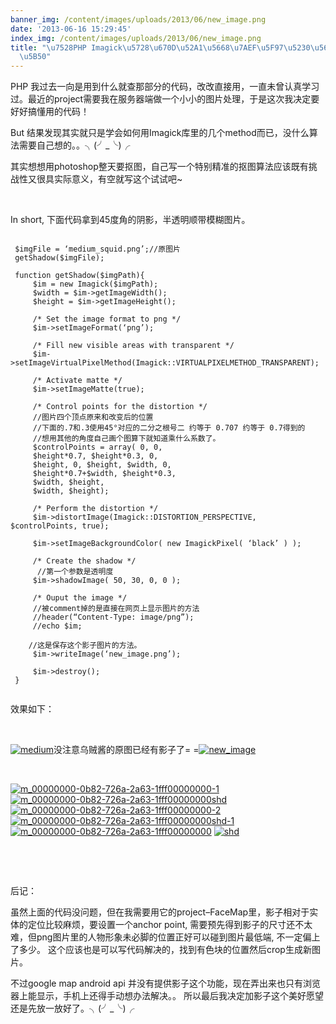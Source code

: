 ```yaml
---
banner_img: /content/images/uploads/2013/06/new_image.png
date: '2013-06-16 15:29:45'
index_img: /content/images/uploads/2013/06/new_image.png
title: "\u7528PHP Imagick\u5728\u670D\u52A1\u5668\u7AEF\u5F97\u5230\u56FE\u7247\u5F71\
  \u5B50"
---
```


PHP 我过去一向是用到什么就查那部分的代码，改改直接用，一直未曾认真学习过。最近的project需要我在服务器端做一个小小的图片处理，于是这次我决定要好好搞懂用的代码！

But 结果发现其实就只是学会如何用Imagick库里的几个method而已，没什么算法需要自己想的。。╮(╯_╰)╭

其实想想用photoshop整天要抠图，自己写一个特别精准的抠图算法应该既有挑战性又很具实际意义，有空就写这个试试吧~

 

In short, 下面代码拿到45度角的阴影，半透明顺带模糊图片。  
 <pre><code>
 $imgFile = ‘medium_squid.png’;//原图片  
 getShadow($imgFile);

 function getShadow($imgPath){  
     $im = new Imagick($imgPath);  
     $width = $im->getImageWidth();  
     $height = $im->getImageHeight();

     /* Set the image format to png */  
     $im->setImageFormat(‘png’);

     /* Fill new visible areas with transparent */  
     $im->setImageVirtualPixelMethod(Imagick::VIRTUALPIXELMETHOD_TRANSPARENT);

     /* Activate matte */  
     $im->setImageMatte(true);

     /* Control points for the distortion */  
     //图片四个顶点原来和改变后的位置  
     //下面的.7和.3使用45°对应的二分之根号二 约等于 0.707 约等于 0.7得到的  
     //想用其他的角度自己画个图算下就知道乘什么系数了。  
     $controlPoints = array( 0, 0,  
     $height*0.7, $height*0.3, 0, 
     $height, 0, $height, $width, 0,  
     $height*0.7+$width, $height*0.3,
     $width, $height,  
     $width, $height);

     /* Perform the distortion */  
     $im->distortImage(Imagick::DISTORTION_PERSPECTIVE, $controlPoints, true);

     $im->setImageBackgroundColor( new ImagickPixel( ‘black’ ) );

     /* Create the shadow */  
      //第一个参数是透明度  
     $im->shadowImage( 50, 30, 0, 0 );

     /* Ouput the image */  
     //被comment掉的是直接在网页上显示图片的方法  
     //header(“Content-Type: image/png”);  
     //echo $im;

    //这是保存这个影子图片的方法。  
     $im->writeImage(‘new_image.png’);

     $im->destroy();  
 }

</code></pre> 
 效果如下：

 

[![medium](/content/images/uploads/2013/06/medium-181x300.png)](/content/images/uploads/2013/06/medium.png)没注意乌贼酱的原图已经有影子了= =[![new_image](/content/images/uploads/2013/06/new_image-300x168.png)](/content/images/uploads/2013/06/new_image.png)

 

[![m_00000000-0b82-726a-2a63-1fff00000000-1](/content/images/uploads/2013/06/m_00000000-0b82-726a-2a63-1fff00000000-1.png)](/content/images/uploads/2013/06/m_00000000-0b82-726a-2a63-1fff00000000-1.png) [![m_00000000-0b82-726a-2a63-1fff00000000shd](/content/images/uploads/2013/06/m_00000000-0b82-726a-2a63-1fff00000000shd.png)](/content/images/uploads/2013/06/m_00000000-0b82-726a-2a63-1fff00000000shd.png) [![m_00000000-0b82-726a-2a63-1fff00000000-2](/content/images/uploads/2013/06/m_00000000-0b82-726a-2a63-1fff00000000-2.png)](/content/images/uploads/2013/06/m_00000000-0b82-726a-2a63-1fff00000000-2.png) [![m_00000000-0b82-726a-2a63-1fff00000000shd-1](/content/images/uploads/2013/06/m_00000000-0b82-726a-2a63-1fff00000000shd-1.png)](/content/images/uploads/2013/06/m_00000000-0b82-726a-2a63-1fff00000000shd-1.png) [![m_00000000-0b82-726a-2a63-1fff00000000](/content/images/uploads/2013/06/m_00000000-0b82-726a-2a63-1fff00000000.png)](/content/images/uploads/2013/06/m_00000000-0b82-726a-2a63-1fff00000000.png) [![shd](/content/images/uploads/2013/06/shd.png)](/content/images/uploads/2013/06/shd.png)

 

 

后记：

虽然上面的代码没问题，但在我需要用它的project–FaceMap里，影子相对于实体的定位比较麻烦，要设置一个anchor point, 需要预先得到影子的尺寸还不太难，但png图片里的人物形象未必脚的位置正好可以碰到图片最低端, 不一定偏上了多少。 这个应该也是可以写代码解决的，找到有色块的位置然后crop生成新图片。

不过google map android api 并没有提供影子这个功能，现在弄出来也只有浏览器上能显示，手机上还得手动想办法解决。。 所以最后我决定加影子这个美好愿望还是先放一放好了。╮(╯_╰)╭


